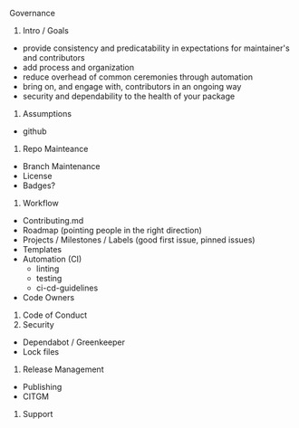 Governance

1. Intro / Goals
  - provide consistency and predicatability in expectations for maintainer's and contributors
  - add process and organization
  - reduce overhead of common ceremonies through automation
  - bring on, and engage with, contributors in an ongoing way
  - security and dependability to the health of your package
1. Assumptions
  - github
1. Repo Mainteance
  - Branch Maintenance
  - License
  - Badges?
1. Workflow
  - Contributing.md
  - Roadmap (pointing people in the right direction)
  - Projects / Milestones / Labels (good first issue, pinned issues)
  - Templates
  - Automation (CI)
     - linting
     - testing
     - ci-cd-guidelines
  - Code Owners
1. Code of Conduct
1. Security
  - Dependabot / Greenkeeper
  - Lock files
1. Release Management
  - Publishing
  - CITGM
1. Support